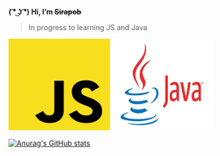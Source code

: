 **( ͡° ͜ʖ ͡°) Hi,  I’m ~~Sirapob~~**
> In progress to learning JS and Java

<span>
<img src="JS.png" style="width:200px;height:180px;">
<img src="Java.jpg" style="width:200px;height:180px;">
</span>


[![Anurag's GitHub stats](https://github-readme-stats.vercel.app/api?username=fluffyhugger)](https://github.com/Sirapob/github-readme-stats)

